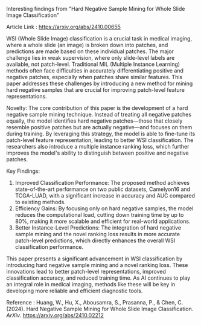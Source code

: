 
Interesting findings from "Hard Negative Sample Mining for Whole Slide Image Classification"

Article Link : https://arxiv.org/abs/2410.00655

WSI (Whole Slide Image) classification is a crucial task in medical imaging, where a whole slide (an image) is broken down into patches, and predictions are made based on these individual patches. The major challenge lies in weak supervision, where only slide-level labels are available, not patch-level. Traditional MIL (Multiple Instance Learning) methods often face difficulties in accurately differentiating positive and negative patches, especially when patches share similar features. This paper addresses these challenges by introducing a new method for mining hard negative samples that are crucial for improving patch-level feature representations.

Novelty: The core contribution of this paper is the development of a hard negative sample mining technique. Instead of treating all negative patches equally, the model identifies hard negative patches—those that closely resemble positive patches but are actually negative—and focuses on them during training. By leveraging this strategy, the model is able to fine-tune its patch-level feature representation, leading to better WSI classification. The researchers also introduce a multiple instance ranking loss, which further improves the model's ability to distinguish between positive and negative patches.

Key Findings:
1) Improved Classification Performance: The proposed method achieves state-of-the-art performance on two public datasets, Camelyon16 and TCGA-LUAD, with a significant increase in accuracy and AUC compared to existing methods.
2) Efficiency Gains: By focusing only on hard negative samples, the model reduces the computational load, cutting down training time by up to 80%, making it more scalable and efficient for real-world applications.
3) Better Instance-Level Predictions: The integration of hard negative sample mining and the novel ranking loss results in more accurate patch-level predictions, which directly enhances the overall WSI classification performance.

This paper presents a significant advancement in WSI classification by introducing hard negative sample mining and a novel ranking loss. These innovations lead to better patch-level representations, improved classification accuracy, and reduced training time. As AI continues to play an integral role in medical imaging, methods like these will be key in developing more reliable and efficient diagnostic tools.

Reference : Huang, W., Hu, X., Abousamra, S., Prasanna, P., & Chen, C. (2024). Hard Negative Sample Mining for Whole Slide Image Classification. _ArXiv_. https://arxiv.org/abs/2410.02212
